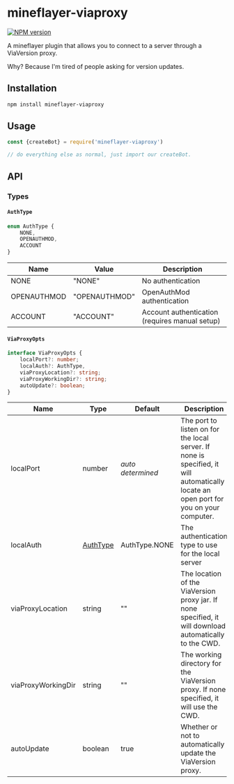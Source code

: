 # mineflayer-viaproxy

[![NPM version](https://img.shields.io/npm/v/mineflayer-viaproxy.svg)](http://npmjs.com/package/mineflayer-viaproxy)

A mineflayer plugin that allows you to connect to a server through a ViaVersion proxy.

Why? Because I'm tired of people asking for version updates.

## Installation

```bash
npm install mineflayer-viaproxy
```

## Usage

```js
const {createBot} = require('mineflayer-viaproxy')

// do everything else as normal, just import our createBot.

```
## API

<!-- export enum AuthType {
    NONE = "NONE",
    OPENAUTHMOD = "OPENAUTHMOD",
    ACCOUNT = "ACCOUNT",
}

export interface ViaProxyOpts {
    localPort?: number;
    localAuth?: AuthType,
    viaProxyLocation?: string;
} -->

### Types

#### `AuthType`

```ts
enum AuthType {
    NONE,
    OPENAUTHMOD,
    ACCOUNT
}
```
| Name | Value | Description |
|------|-------|-------------|
| NONE | "NONE" | No authentication |
| OPENAUTHMOD | "OPENAUTHMOD" | OpenAuthMod authentication |
| ACCOUNT | "ACCOUNT" | Account authentication (requires manual setup) |

#### `ViaProxyOpts`

```ts
interface ViaProxyOpts {
    localPort?: number;
    localAuth?: AuthType,
    viaProxyLocation?: string;
    viaProxyWorkingDir?: string;
    autoUpdate?: boolean;
}
```

| Name | Type | Default | Description |
|------|------|---------|-------------|
| localPort | number | *auto determined* | The port to listen on for the local server. If none is specified, it will automatically locate an open port for you on your computer. |
| localAuth | <a href="#authtype">AuthType</a> | AuthType.NONE | The authentication type to use for the local server |
| viaProxyLocation | string | "" | The location of the ViaVersion proxy jar. If none specified, it will download automatically to the CWD. |
| viaProxyWorkingDir | string | "" | The working directory for the ViaVersion proxy. If none specified, it will use the CWD. |
| autoUpdate | boolean | true | Whether or not to automatically update the ViaVersion proxy. |


